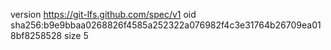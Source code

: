 version https://git-lfs.github.com/spec/v1
oid sha256:b9e9bbaa0268826f4585a252322a076982f4c3e31764b26709ea018bf8258528
size 5

